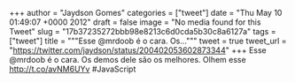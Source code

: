 
+++
author = "Jaydson Gomes"
categories = ["tweet"]
date = "Thu May 10 01:49:07 +0000 2012"
draft = false
image = "No media found for this Tweet"
slug = "17b37235272bbb98e8213c6d0cda5b30c8a6127a"
tags = ["tweet"]
title = """Esse @mrdoob é o cara. Os..."""
tweet = true
tweet_url = "https://twitter.com/jaydson/status/200402053602873344"
+++
Esse @mrdoob é o cara. Os demos dele são os melhores. Olhem esse http://t.co/avNM6UYv #JavaScript
